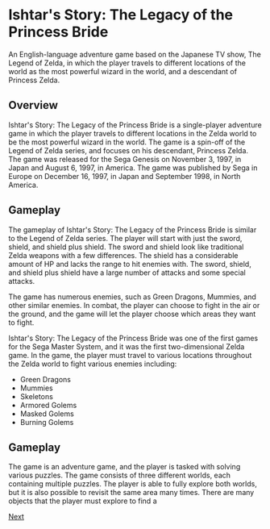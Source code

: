 # Ishtar's Story: The Legacy of the Princess Bride

An English-language adventure game based on the Japanese TV show, The Legend of Zelda, in which the player travels to different locations of the world as the most powerful wizard in the world, and a descendant of Princess Zelda.

## Overview

Ishtar's Story: The Legacy of the Princess Bride is a single-player adventure game in which the player travels to different locations in the Zelda world to be the most powerful wizard in the world. The game is a spin-off of the Legend of Zelda series, and focuses on his descendant, Princess Zelda. The game was released for the Sega Genesis on November 3, 1997, in Japan and August 6, 1997, in America. The game was published by Sega in Europe on December 16, 1997, in Japan and September 1998, in North America.

## Gameplay

The gameplay of Ishtar's Story: The Legacy of the Princess Bride is similar to the Legend of Zelda series. The player will start with just the sword, shield, and shield plus shield. The sword and shield look like traditional Zelda weapons with a few differences. The shield has a considerable amount of HP and lacks the range to hit enemies with. The sword, shield, and shield plus shield have a large number of attacks and some special attacks.

The game has numerous enemies, such as Green Dragons, Mummies, and other similar enemies. In combat, the player can choose to fight in the air or the ground, and the game will let the player choose which areas they want to fight.

Ishtar's Story: The Legacy of the Princess Bride was one of the first games for the Sega Master System, and it was the first two-dimensional Zelda game. In the game, the player must travel to various locations throughout the Zelda world to fight various enemies including:

*   Green Dragons
*   Mummies
*   Skeletons
*   Armored Golems
*   Masked Golems
*   Burning Golems

## Gameplay

The game is an adventure game, and the player is tasked with solving various puzzles. The game consists of three different worlds, each containing multiple puzzles. The player is able to fully explore both worlds, but it is also possible to revisit the same area many times. There are many objects that the player must explore to find a

[Next](023.md)
